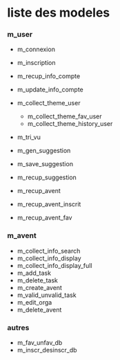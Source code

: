 # liste des modeles

### **m_user**
- m_connexion
- m_inscription
- m_recup_info_compte
- m_update_info_compte
- m_collect_theme_user
    - m_collect_theme_fav_user
    - m_collect_theme_history_user

- m_tri_vu
- m_gen_suggestion
- m_save_suggestion
- m_recup_suggestion
- m_recup_avent
- m_recup_avent_inscrit
- m_recup_avent_fav
### **m_avent**
- m_collect_info_search
- m_collect_info_display
- m_collect_info_display_full
- m_add_task
- m_delete_task
- m_create_avent
- m_valid_unvalid_task
- m_edit_orga
- m_delete_avent
### **autres**
- m_fav_unfav_db
- m_inscr_desinscr_db